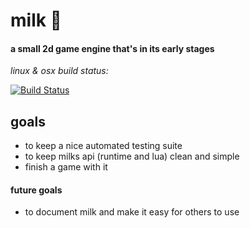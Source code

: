 # milk 🥛 
#### a small 2d game engine that's in its early stages

*linux & osx build status:*

[![Build Status](https://travis-ci.org/Straskal/Milk.svg?branch=master)](https://travis-ci.org/Straskal/Milk)


## goals
  * to keep a nice automated testing suite
  * to keep milks api (runtime and lua) clean and simple
  * finish a game with it
  
#### future goals
  * to document milk and make it easy for others to use
